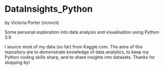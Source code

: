 # DataInsights_Python
by Victoria Porter (ncnvcii)

Some personal exploration into data analysis and visualisation using Python 3.9

I source most of my data (so far) from Kaggle.com. The aims of this repository are to demonstrate knowledge of data analytics, to 
keep my Python coding skills sharp, and to share insights into datasets. Thanks for stopping by!
